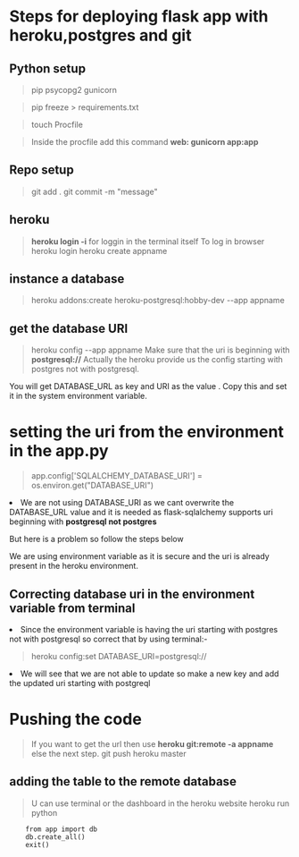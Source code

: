 # Steps for deploying flask app with heroku,postgres and git

## Python setup
> pip psycopg2  gunicorn

> pip freeze > requirements.txt

> touch Procfile

> Inside the procfile add this command <b>web: gunicorn app:app</b>

## Repo setup
> git add .
> git commit -m "message"

## heroku 
> <b>heroku login -i</b> for loggin in the terminal itself
> To log in browser heroku login
> heroku create appname

## instance a database
> heroku addons:create heroku-postgresql:hobby-dev --app appname

## get the database URI
> heroku config --app appname
> Make sure that the uri is beginning with <b>postgresql://</b>
> Actually the heroku provide us the config starting with postgres not with postgresql.

<p>You will get DATABASE_URL as key and URI as the value . Copy this and set it in the system environment variable.</p>

# setting the uri from the environment in the app.py
> app.config['SQLALCHEMY_DATABASE_URI'] = os.environ.get("DATABASE_URI")
<li>We are not using DATABASE_URI as we cant overwrite the DATABASE_URL value and it is needed as flask-sqlalchemy supports uri beginning with <b>postgresql not postgres</b> </li>
<p>But here is a problem so follow the steps below</p>
<p>We are using environment variable as it is secure and the uri is already present in the heroku environment.</p>

## Correcting database uri in the environment variable from terminal
<li>Since the environment variable is having the uri starting with postgres not with postgresql so correct that by using terminal:- </li>

> heroku config:set DATABASE_URI=postgresql://

<li>We will see that we are not able to update so make a new key and add the updated uri starting with postgreql </li>

# Pushing the code
> If you want to get the url then use <b>heroku git:remote -a appname</b> else the next step.
> git push heroku master

## adding the table to the remote database
> U can use terminal or the dashboard in the heroku website
> heroku run python
```
    from app import db
    db.create_all()
    exit()
```

